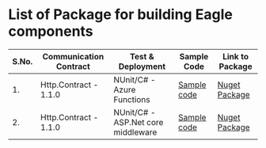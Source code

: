 # List of Package for building Eagle components

S.No. | Communication Contract | Test & Deployment | Sample Code | Link to Package
---|---|---|---|---
1. | Http.Contract - 1.1.0 | NUnit/C# - Azure Functions | [Sample code](https://www.google.com/) | [Nuget Package](https://www.google.com/)
2. | Http.Contract - 1.1.0 | NUnit/C# - ASP.Net core middleware | [Sample code](https://www.google.com/) | [Nuget Package](https://www.google.com/)
